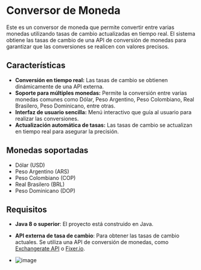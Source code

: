 # Conversor de Moneda

Este es un conversor de moneda que permite convertir entre varias monedas utilizando tasas de cambio actualizadas en tiempo real. El sistema obtiene las tasas de cambio de una API de conversión de monedas para garantizar que las conversiones se realicen con valores precisos.

## Características

- **Conversión en tiempo real:** Las tasas de cambio se obtienen dinámicamente de una API externa.
- **Soporte para múltiples monedas:** Permite la conversión entre varias monedas comunes como Dólar, Peso Argentino, Peso Colombiano, Real Brasilero, Peso Dominicano, entre otras.
- **Interfaz de usuario sencilla:** Menú interactivo que guía al usuario para realizar las conversiones.
- **Actualización automática de tasas:** Las tasas de cambio se actualizan en tiempo real para asegurar la precisión.

## Monedas soportadas

- Dólar (USD)
- Peso Argentino (ARS)
- Peso Colombiano (COP)
- Real Brasilero (BRL)
- Peso Dominicano (DOP)

## Requisitos

- **Java 8 o superior**: El proyecto está construido en Java.
- **API externa de tasa de cambio**: Para obtener las tasas de cambio actuales. Se utiliza una API de conversión de monedas, como [Exchangerate API](https://www.exchangerate-api.com/) o [Fixer.io](https://fixer.io/).

- ![image](https://github.com/user-attachments/assets/3d83e223-85dd-4447-8e33-e292d3097135)
